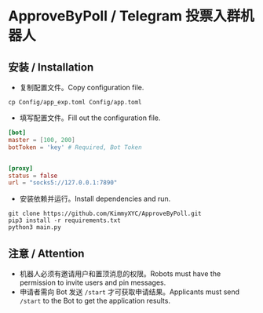 # ApproveByPoll / Telegram 投票入群机器人

## 安装 / Installation

- 复制配置文件。Copy configuration file.
```shell
cp Config/app_exp.toml Config/app.toml
```
- 填写配置文件。Fill out the configuration file.
```toml
[bot]
master = [100, 200]
botToken = 'key' # Required, Bot Token


[proxy]
status = false
url = "socks5://127.0.0.1:7890"
```
- 安装依赖并运行。Install dependencies and run.
```shell
git clone https://github.com/KimmyXYC/ApproveByPoll.git
pip3 install -r requirements.txt
python3 main.py
```
## 注意 / Attention
- 机器人必须有邀请用户和置顶消息的权限。Robots must have the permission to invite users and pin messages.
- 申请者需向 Bot 发送 `/start` 才可获取申请结果。Applicants must send `/start` to the Bot to get the application results.
